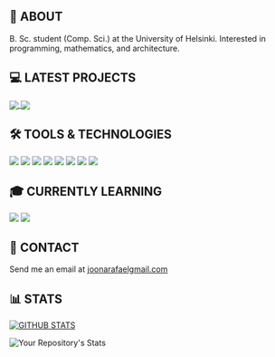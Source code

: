 ## :wave: ABOUT
B. Sc. student (Comp. Sci.) at the University of Helsinki. Interested in programming, mathematics, and architecture.

## :computer: LATEST PROJECTS
<a href="https://blastcalc.vercel.app/">
  <img align="center" src="https://github-readme-stats.vercel.app/api/pin/?username=joonarafael&repo=blast-calc&theme=dark" />
</a>
<a href="https://visualpathfinder.vercel.app/">
  <img align="center" src="https://github-readme-stats.vercel.app/api/pin/?username=joonarafael&repo=visualpathfinder&theme=dark" />
</a>

## :hammer_and_wrench: TOOLS & TECHNOLOGIES
![](https://img.shields.io/badge/-JavaScript-informational?style=flat&color=yellow&logo=javascript)
![](https://img.shields.io/badge/-TypeScript-informational?style=flat&color=blue&logo=typescript)
![](https://img.shields.io/badge/-HTML-informational?style=flat&color=orange&logo=html5)
![](https://img.shields.io/badge/-TailwindCSS-informational?style=flat&color=blue&logo=tailwindcss)
![](https://img.shields.io/badge/-React-informational?style=flat&color=blue&logo=react)
![](https://img.shields.io/badge/-Node-informational?style=flat&color=black&logo=node.js)
![](https://img.shields.io/badge/-Jest-informational?style=flat&color=green&logo=jest)
![](https://img.shields.io/badge/-Python-informational?style=flat&color=yellow&logo=python)

## :mortar_board: CURRENTLY LEARNING
![](https://img.shields.io/badge/-C++-informational?style=flat&color=blue&logo=c++)
![](https://img.shields.io/badge/-Haskell-informational?style=flat&color=orange&logo=haskell)

## :email: CONTACT
Send me an email at [joonarafaelgmail.com](mailto:joonarafaelgmail.com)

## :bar_chart: STATS
[![GITHUB STATS](https://github-readme-stats.vercel.app/api?username=joonarafael&theme=dark&count_private=true)](https://github.com/anuraghazra/github-readme-stats)

![Your Repository's Stats](https://github-readme-stats.vercel.app/api/top-langs/?username=joonarafael&theme=dark)
